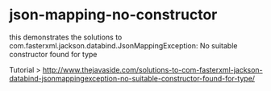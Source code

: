 # json-mapping-no-constructor
this demonstrates the solutions to com.fasterxml.jackson.databind.JsonMappingException: No suitable constructor found for type

Tutorial > http://www.thejavaside.com/solutions-to-com-fasterxml-jackson-databind-jsonmappingexception-no-suitable-constructor-found-for-type/
